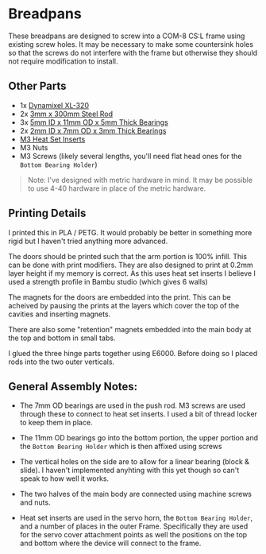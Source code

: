# Breadpans

These breadpans are designed to screw into a COM-8 CS:L frame using existing screw holes. It may be necessary to 
make some countersink holes so that the screws do not interfere with the frame but otherwise they should not
require modification to install.

## Other Parts

- 1x [Dynamixel XL-320](https://emanual.robotis.com/docs/en/dxl/x/xl320/)
- 2x [3mm x 300mm Steel Rod](https://www.amazon.ca/dp/B0BLXQXNNZ)
- 3x [5mm ID x 11mm OD x 5mm Thick Bearings](https://www.amazon.ca/dp/B0CH2XL42Q?th=1)
- 2x [2mm ID x 7mm OD x 3mm Thick Bearings](https://www.amazon.ca/dp/B0CH2ZBCNW?th=1)
- [M3 Heat Set Inserts](https://www.mcmaster.com/94180A331/)
- M3 Nuts
- M3 Screws (likely several lengths, you'll need flat head ones for the `Bottom Bearing Holder`)

> Note: I've designed with metric hardware in mind. It may be possible to use 4-40 hardware in place of the metric hardware.

## Printing Details

I printed this in PLA / PETG. It would probably be better in something more rigid but I haven't tried anything more advanced.

The doors should be printed such that the arm portion is 100% infill. This can be done with print modifiers. They are also designed to print at 0.2mm layer height if my memory is correct. As this uses heat set inserts I believe I used a strength profile in Bambu studio (which gives 6 walls)

The magnets for the doors are embedded into the print. This can be acheived by pausing the prints at the layers which cover the top of the cavities and inserting magnets.

There are also some "retention" magnets embedded into the main body at the top and bottom in small tabs.

I glued the three hinge parts together using E6000. Before doing so I placed rods into the two outer verticals.

## General Assembly Notes:

- The 7mm OD bearings are used in the push rod. M3 screws are used through these to connect to heat set inserts. I used a bit of thread locker to keep them in place.

- The 11mm OD bearings go into the bottom portion, the upper portion and the `Bottom Bearing Holder` which is then affixed using screws

- The vertical holes on the side are to allow for a linear bearing (block & slide). I haven't implemented anyhting with this yet though so can't speak to how well it works.

- The two halves of the main body are connected using machine screws and nuts.

- Heat set inserts are used in the servo horn, the `Bottom Bearing Holder`, and a number of places in the outer Frame. Specifically they are used for the servo cover attachment points as well the positions on the top and bottom where the device will connect to the frame.

